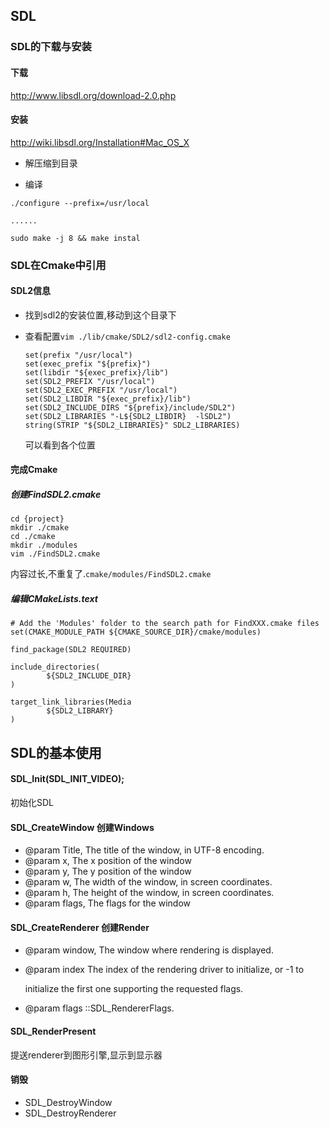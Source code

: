 ## SDL

### SDL的下载与安装

#### 下载

http://www.libsdl.org/download-2.0.php



#### 安装

http://wiki.libsdl.org/Installation#Mac_OS_X

- 解压缩到目录

- 编译


``` 
./configure --prefix=/usr/local

......

sudo make -j 8 && make instal
```



### SDL在Cmake中引用

#### SDL2信息

- 找到sdl2的安装位置,移动到这个目录下

- 查看配置`vim ./lib/cmake/SDL2/sdl2-config.cmake`

  ```
  set(prefix "/usr/local")
  set(exec_prefix "${prefix}")
  set(libdir "${exec_prefix}/lib")
  set(SDL2_PREFIX "/usr/local")
  set(SDL2_EXEC_PREFIX "/usr/local")
  set(SDL2_LIBDIR "${exec_prefix}/lib")
  set(SDL2_INCLUDE_DIRS "${prefix}/include/SDL2")
  set(SDL2_LIBRARIES "-L${SDL2_LIBDIR}  -lSDL2")
  string(STRIP "${SDL2_LIBRARIES}" SDL2_LIBRARIES)
  
  ```

  可以看到各个位置

  

#### 完成Cmake

##### 创建FindSDL2.cmake

```
cd {project}
mkdir ./cmake
cd ./cmake
mkdir ./modules
vim ./FindSDL2.cmake
```

内容过长,不重复了.`cmake/modules/FindSDL2.cmake`



##### 编辑CMakeLists.text

```
# Add the 'Modules' folder to the search path for FindXXX.cmake files
set(CMAKE_MODULE_PATH ${CMAKE_SOURCE_DIR}/cmake/modules)

find_package(SDL2 REQUIRED)

include_directories(
        ${SDL2_INCLUDE_DIR}
)

target_link_libraries(Media
        ${SDL2_LIBRARY}
)
```



## SDL的基本使用

#### SDL_Init(SDL_INIT_VIDEO);

初始化SDL

#### SDL_CreateWindow 创建Windows

 * @param Title, The title of the window, in UTF-8 encoding.
 * @param x,     The x position of the window
 * @param y,     The y position of the window
 * @param w,     The width of the window, in screen coordinates.
 * @param h,     The height of the window, in screen coordinates.
 * @param flags, The flags for the window



#### SDL_CreateRenderer  创建Render

* @param window,  The window where rendering is displayed.

* @param index    The index of the rendering driver to initialize, or -1 to 

  initialize the first one supporting the requested flags.

* @param flags    ::SDL_RendererFlags.



#### SDL_RenderPresent

提送renderer到图形引擎,显示到显示器



#### 销毁

- SDL_DestroyWindow
- SDL_DestroyRenderer